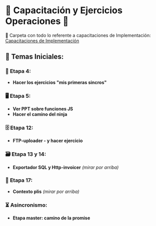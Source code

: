 # 🌟 **Capacitación y Ejercicios Operaciones** 🌟

📂 Carpeta con todo lo referente a capacitaciones de Implementación:
[Capacitaciones de Implementación](https://drive.google.com/drive/folders/1zXUdODmbDuu1owOHn7ZrCwpQa6t_xkU6)

## 📘 **Temas Iniciales:**

### 🔢 **Etapa 4:**
* **Hacer los ejercicios "mis primeras sincros"**

### 🖥️ **Etapa 5:**
* **Ver PPT sobre funciones JS**
* **Hacer el camino del ninja**

### 🗄️ **Etapa 12:**
* **FTP-uploader - y hacer ejercicio**

### 🗃️ **Etapa 13 y 14:**
* **Exportador SQL y Http-invoicer** _(mirar por arriba)_

### 🔄 **Etapa 17:**
* **Contexto plis** _(mirar por arriba)_

### ⏳ **Asincronismo:**
* **Etapa master: camino de la promise**
